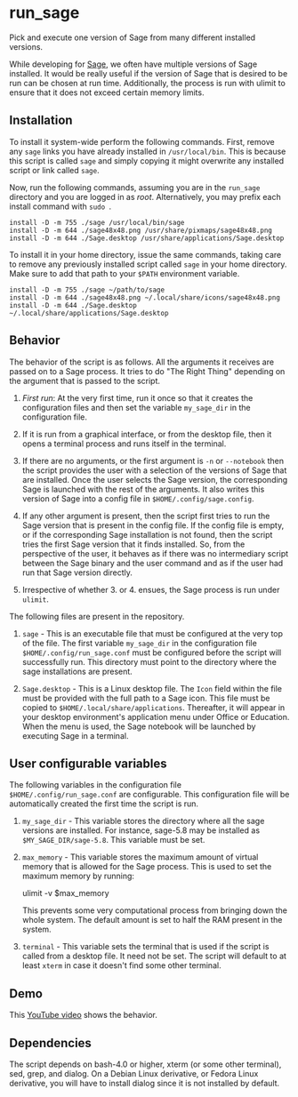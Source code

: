 run_sage
========

Pick and execute one version of Sage from many different installed versions.

While developing for [Sage](http://sagemath.org), we often have multiple
versions of Sage installed. It would be really useful if the version of
Sage that is desired to be run can be chosen at run time. Additionally, the
process is run with ulimit to ensure that it does not exceed certain memory
limits.

Installation
------------
To install it system-wide perform the following commands. First, remove
any `sage` links you have already installed in `/usr/local/bin`.  This is
because this script is called `sage` and simply copying it might overwrite
any installed script or link called `sage`.

Now, run the following commands, assuming you are in the `run_sage`
directory and you are logged in as _root_. Alternatively, you may prefix
each install command with `sudo `.

    install -D -m 755 ./sage /usr/local/bin/sage
    install -D -m 644 ./sage48x48.png /usr/share/pixmaps/sage48x48.png
    install -D -m 644 ./Sage.desktop /usr/share/applications/Sage.desktop

To install it in your home directory, issue the same commands, taking care
to remove any previously installed script called `sage` in your home
directory. Make sure to add that path to your `$PATH` environment variable.

    install -D -m 755 ./sage ~/path/to/sage
    install -D -m 644 ./sage48x48.png ~/.local/share/icons/sage48x48.png
    install -D -m 644 ./Sage.desktop ~/.local/share/applications/Sage.desktop

Behavior
--------

The behavior of the script is as follows. All the arguments it receives are
passed on to a Sage process. It tries to do "The Right Thing" depending on
the argument that is passed to the script.

1. _First run_: At the very first time, run it once so that it creates the configuration
   files and then set the variable `my_sage_dir` in the configuration file.

2. If it is run from a graphical interface, or from the desktop file, then
   it opens a terminal process and runs itself in the terminal.

3. If there are no arguments, or the first argument is `-n` or `--notebook`
   then the script provides the user with a selection of the versions of
   Sage that are installed. Once the user selects the Sage version, the
   corresponding Sage is launched with the rest of the arguments. It also
   writes this version of Sage into a config file in
   `$HOME/.config/sage.config`.

4. If any other argument is present, then the script first tries to run the
   Sage version that is present in the config file. If the config file is
   empty, or if the corresponding Sage installation is not found, then the
   script tries the first Sage version that it finds installed. So, from
   the perspective of the user, it behaves as if there was no intermediary
   script between the Sage binary and the user command and as if the user
   had run that Sage version directly.

5. Irrespective of whether 3. or 4. ensues, the Sage process is run under
   `ulimit`.

The following files are present in the repository.

1. `sage` - This is an executable file that must be configured at the
   very top of the file. The first variable `my_sage_dir` in the
   configuration file `$HOME/.config/run_sage.conf` must be configured
   before the script will successfully run. This directory must point to
   the directory where the sage installations are present.

2. `Sage.desktop` - This is a Linux desktop file. The `Icon` field
   within the file must be provided with the full path to a Sage icon.
   This file must be copied to `$HOME/.local/share/applications`.
   Thereafter, it will appear in your desktop environment's application
   menu under Office or Education. When the menu is used, the Sage
   notebook will be launched by executing Sage in a terminal.

User configurable variables
---------------------------

The following variables in the configuration file
`$HOME/.config/run_sage.conf` are configurable. This configuration file
will be automatically created the first time the script is run.

1. `my_sage_dir` - This variable stores the directory where all the sage
   versions are installed. For instance, sage-5.8 may be installed as
   `$MY_SAGE_DIR/sage-5.8`. This variable must be set.

2. `max_memory` - This variable stores the maximum amount of virtual memory
   that is allowed for the Sage process. This is used to set the maximum
   memory by running:

    ulimit -v $max_memory

   This prevents some very computational process from bringing down the
   whole system. The default amount is set to half the RAM present in the
   system.

3. `terminal` - This variable sets the terminal that is used if the script
   is called from a desktop file. It need not be set. The script will
   default to at least `xterm` in case it doesn't find some other terminal.

Demo
----

This [YouTube video](http://www.youtube.com/watch?v=iRsWHC0t-Ik) shows the behavior.

Dependencies
------------

The script depends on bash-4.0 or higher, xterm (or some other terminal),
sed, grep, and dialog. On a Debian Linux derivative, or Fedora Linux
derivative, you will have to install dialog since it is not installed by
default.


